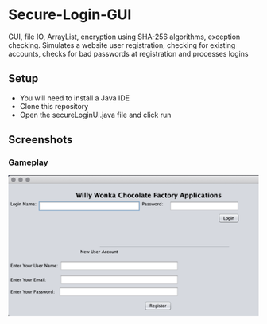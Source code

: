 # Secure-Login-GUI
GUI, file IO, ArrayList, encryption using SHA-256 algorithms, exception checking. Simulates a website user registration, checking for existing accounts, checks for bad passwords at registration and processes logins

## Setup
  * You will need to install a Java IDE
  * Clone this repository
  * Open the secureLoginUI.java file and click run
 
## Screenshots
### Gameplay
![Gameplay-2](https://github.com/jennifer-hy-li/Secure-Login-GUI/blob/main/secureLoginGamePlay.png)
